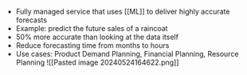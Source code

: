 - Fully managed service that uses [[ML]] to deliver highly accurate forecasts
- Example: predict the future sales of a raincoat
- 50% more accurate than looking at the data itself
- Reduce forecasting time from months to hours
- Use cases: Product Demand Planning, Financial Planning, Resource Planning
![[Pasted image 20240524164622.png]]
